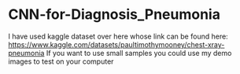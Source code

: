 # CNN-for-Diagnosis_Pneumonia

I have used kaggle dataset over here whose link can be found here:
https://www.kaggle.com/datasets/paultimothymooney/chest-xray-pneumonia
If you want to use small samples you could use my demo images to test on your computer
